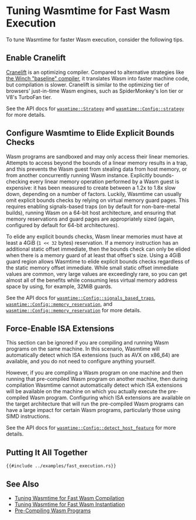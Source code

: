 # Tuning Wasmtime for Fast Wasm Execution

To tune Wasmtime for faster Wasm execution, consider the following tips.

## Enable Cranelift

[Cranelift](https://cranelift.dev/) is an optimizing compiler. Compared to
alternative strategies like [the Winch "baseline"
compiler](./examples-fast-compilation.md), it translates Wasm into faster
machine code, but compilation is slower. Cranelift is similar to the optimizing
tier of browsers' just-in-time Wasm engines, such as SpiderMonkey's Ion tier or
V8's TurboFan tier.

See the API docs for
[`wasmtime::Strategy`](https://docs.rs/wasmtime/latest/wasmtime/enum.Strategy.html)
and
[`wasmtime::Config::strategy`](https://docs.rs/wasmtime/latest/wasmtime/struct.Config.html#method.strategy)
for more details.

## Configure Wasmtime to Elide Explicit Bounds Checks

Wasm programs are sandboxed and may only access their linear memories. Attempts
to access beyond the bounds of a linear memory results in a trap, and this
prevents the Wasm guest from stealing data from host memory, or from another
concurrently running Wasm instance. Explicitly bounds-checking every linear
memory operation performed by a Wasm guest is expensive: it has been measured to
create between a 1.2x to 1.8x slow down, depending on a number of
factors. Luckily, Wasmtime can usually omit explicit bounds checks by relying on
virtual memory guard pages. This requires enabling signals-based traps (on by
default for non-bare-metal builds), running Wasm on a 64-bit host architecture,
and ensuring that memory reservations and guard pages are appropriately sized
(again, configured by default for 64-bit architectures).

To elide any explicit bounds checks, Wasm linear memories must have at least a
4GiB (`1 << 32` bytes) reservation. If a memory instruction has an additional
static offset immediate, then the bounds check can only be elided when there is
a memory guard of at least that offset's size. Using a 4GiB guard region allows
Wasmtime to elide explicit bounds checks regardless of the static memory offset
immediate. While small static offset immediate values are common, very large
values are exceedingly rare, so you can get almost all of the benefits while
consuming less virtual memory address space by using, for example, 32MiB guards.

See the API docs for
[`wasmtime::Config::signals_based_traps`](https://docs.rs/wasmtime/latest/wasmtime/struct.Config.html#method.signals_based_traps),
[`wasmtime::Config::memory_reservation`](https://docs.rs/wasmtime/latest/wasmtime/struct.Config.html#method.memory_reservation),
and
[`wasmtime::Config::memory_reservation`](https://docs.rs/wasmtime/latest/wasmtime/struct.Config.html#method.memory_guard_size)
for more details.

## Force-Enable ISA Extensions

This section can be ignored if you are compiling and running Wasm programs on
the same machine. In this scenario, Wasmtime will automatically detect which ISA
extensions (such as AVX on x86\_64) are available, and you do not need to
configure anything yourself.

However, if you are compiling a Wasm program on one machine and then running
that pre-compiled Wasm program on another machine, then during compilation
Wasmtime cannot automatically detect which ISA extensions will be available on
the machine on which you actually execute the pre-compiled Wasm
program. Configuring which ISA extensions are available on the target
architecture that will run the pre-compiled Wasm programs can have a large
impact for certain Wasm programs, particularly those using SIMD instructions.

See the API docs for
[`wasmtime::Config::detect_host_feature`](https://docs.rs/wasmtime/latest/wasmtime/struct.Config.html#method.detect_host_feature)
for more details.

## Putting It All Together

```rust,ignore
{{#include ../examples/fast_execution.rs}}
```

## See Also

* [Tuning Wasmtime for Fast Wasm Compilation](./examples-fast-compilation.md)
* [Tuning Wasmtime for Fast Wasm Instantiation](./examples-fast-instantiation.md)
* [Pre-Compiling Wasm Programs](./examples-pre-compiling-wasm.md)
